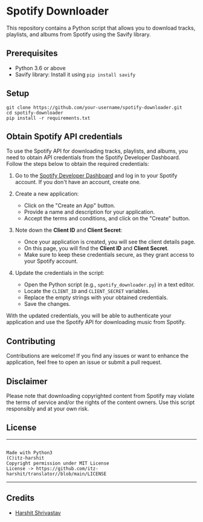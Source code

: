 # Spotify Downloader

This repository contains a Python script that allows you to download tracks, playlists, and albums from Spotify using the Savify library.

## Prerequisites

- Python 3.6 or above
- Savify library: Install it using `pip install savify`

## Setup
```
git clone https://github.com/your-username/spotify-downloader.git
cd spotify-downloader
pip install -r requirements.txt
```

## Obtain Spotify API credentials

To use the Spotify API for downloading tracks, playlists, and albums, you need to obtain API credentials from the Spotify Developer Dashboard. Follow the steps below to obtain the required credentials:

1. Go to the [Spotify Developer Dashboard](https://developer.spotify.com/dashboard/) and log in to your Spotify account. If you don't have an account, create one.

2. Create a new application:

   - Click on the "Create an App" button.
   - Provide a name and description for your application.
   - Accept the terms and conditions, and click on the "Create" button.

3. Note down the **Client ID** and **Client Secret**:

   - Once your application is created, you will see the client details page.
   - On this page, you will find the **Client ID** and **Client Secret**.
   - Make sure to keep these credentials secure, as they grant access to your Spotify account.

4. Update the credentials in the script:

   - Open the Python script (e.g., `spotify_downloader.py`) in a text editor.
   - Locate the `CLIENT_ID` and `CLIENT_SECRET` variables.
   - Replace the empty strings with your obtained credentials.
   - Save the changes.

With the updated credentials, you will be able to authenticate your application and use the Spotify API for downloading music from Spotify.

## Contributing 
Contributions are welcome! If you find any issues or want to enhance the application, feel free to open an issue or submit a pull request.

## Disclaimer 
Please note that downloading copyrighted content from Spotify may violate the terms of service and/or the rights of the content owners. Use this script responsibly and at your own risk.

## License 
---
```

Made with Python3
(C)itz-harshit 
Copyright permission under MIT License
License -> https://github.com/itz-harshit/translator//blob/main/LICENSE

```

---
## Credits

- [Harshit Shrivastav](https://github.com/itz-harshit)
